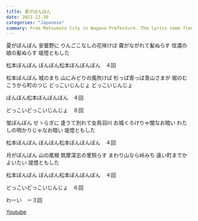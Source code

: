 ```yaml
---
title: 夏がぼんぼん
date: 2021-11-30
categories: "Japanese"
summary: From Matsumoto City in Nagano Prefecture. The lyrics come from the Bon bon, the name of a traditional summer ritual for girls in this region.
---
```


夏がぼんぼん
安曇野に
りんごこなしの花咲けば
霧がながれて髪ぬらす
信濃の娘の髪ぬらす
堤燈ともした

松本ぼんぼん
ぼんぼん松本ぼんぼんぼん　４回

松本ぼんぼん
城のまち
山にみどりの風吹けば
杉っぱ青っぱ青山さまが
堀のむこうから町のつじ
どっこいじんじょ
どっこいじんじょ

ぼんぼん松本ぼんぼんぼん　４回

どっこいどっこいじんじょ　８回

蛍ぼんぼん
せゝらぎに
逢うて別れて女鳥羽川
お城くろけりゃ闇なお暗い
わたしの明かりじゃなお暗い
堤燈ともした

松本ぼんぼん
ぼんぼん松本ぼんぼんぼん　４回

月がぼんぼん
山の尾根
筑摩深志の里照らす
まわり山なら峠みち
遠い町までかよいたい
提燈ともした

松本ぼんぼん
ぼんぼん松本ぼんぼんぼん　４回

どっこいどっこいじんじょ　６回

わーい　ー３回

[Youtube](https://www.youtube.com/watch?v=BaQQqHgKMnQ)
